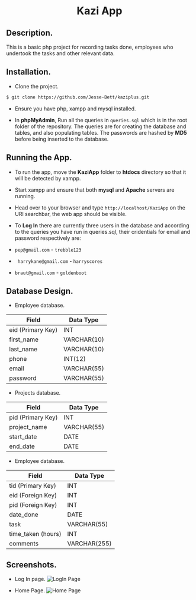 
 <h1 align="center"> Kazi App </h1>


 

## Description.

This is a basic php project for recording tasks done, employees who undertook the tasks and other relevant data.

## Installation.

- Clone the project.    
```bash 
$ git clone https://github.com/Jesse-Bett/kaziplus.git
```  

- Ensure you have php, xampp and mysql installed.

- In **phpMyAdmin**, Run all the queries in ``` queries.sql ```  which is in the root folder of the repository. The queries are for creating the database and tables, and also populating tables. The passwords are hashed by **MD5** before being inserted to the database.

## Running the App.

- To run the app, move the **KaziApp** folder to **htdocs** directory so that it will be detected by xampp.

- Start xampp and ensure that both **mysql** and  **Apache** servers are running.

- Head  over to your browser and type  ``` http://localhost/KaziApp ``` on the URl searchbar, the web app should be visible.


- To **Log In** there are currently three users in the database and according to the queries you have run in queries.sql, their cridentials for email and password respectively are:
- ```pep@gmail.com``` - ```trebble123```
- ``` harrykane@gmail.com``` - ```harryscores```
-  ```braut@gmail.com``` - ```goldenboot```
    

## Database Design.

- Employee database.

| Field       | Data Type |
|-------------|-----------|
|   eid (Primary Key)   |    INT    |
|  first_name   |   VARCHAR(10)    |
|  last_name   | VARCHAR(10)      |
| phone|INT(12)   |
| email|VARCHAR(55)    |
|password|VARCHAR(55)        |



- Projects database.

| Field       | Data Type |
|-------------|-----------|
|pid (Primary Key)| INT|
| project_name| VARCHAR(55)|
|start_date| DATE|
|end_date| DATE|



- Employee database.

| Field       | Data Type |
|-------------|-----------|
|   tid (Primary Key)   |    INT    |
|  eid (Foreign Key) |   INT   |
|  pid  (Foreign Key)| INT     |
| date_done|DATE   |
| task|VARCHAR(55)    |
|time_taken (hours)|INT         |
|comments|VARCHAR(255)        |






## Screenshots.

- Log In page.
 ![LogIn Page](https://github.com/Jesse-Bett/kaziplus/assets/40341693/0ce14f53-e94a-49b1-97c0-c9f680a12c80)


- Home Page.
 ![Home Page](https://github.com/Jesse-Bett/kaziplus/assets/40341693/f4e78adb-a30e-4df2-b5cb-5489dde711db)

